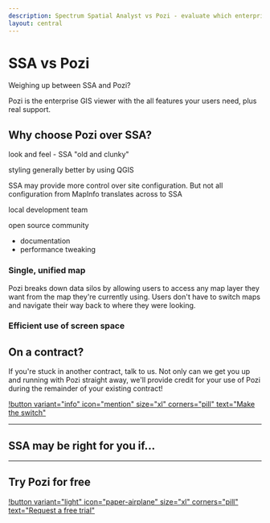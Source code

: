 ```yaml
---
description: Spectrum Spatial Analyst vs Pozi - evaluate which enterprise GIS viewer better serves your organisation. We consider functionality, strategic fit and support.
layout: central
---
```


# SSA vs Pozi

Weighing up between SSA and Pozi?

Pozi is the enterprise GIS viewer with the all features your users need, plus real support.

## Why choose Pozi over SSA?

look and feel - SSA "old and clunky"

styling generally better by using QGIS

SSA may provide more control over site configuration. But not all configuration from MapInfo translates across to SSA

local development team

open source community
* documentation
* performance tweaking

### Single, unified map

Pozi breaks down data silos by allowing users to access any map layer they want from the map they're currently using. Users don't have to switch maps and navigate their way back to where they were looking.

### Efficient use of screen space

## On a contract?

If you're stuck in another contract, talk to us. Not only can we get you up and running with Pozi straight away, we'll provide credit for your use of Pozi during the remainder of your existing contract!

[!button variant="info" icon="mention" size="xl" corners="pill" text="Make the switch"](/contact/)

---

## SSA may be right for you if...

---

## Try Pozi for free 

[!button variant="light" icon="paper-airplane" size="xl" corners="pill" text="Request a free trial"](/trial/)
